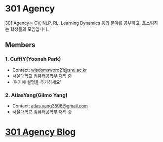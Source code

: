 # 301 Agency

301 Agency는 CV, NLP, RL, Learning Dynamics 등의 분야를 공부하고, 포스팅하는 학생들의 모임입니다.

## Members
### 1. CufftY(Yoonah Park)
* Contact: wisdomsword21@snu.ac.kr
* 서울대학교 컴퓨터공학부 재학 중
* '여기에 설명을 추가하세요'

### 2. AtlasYang(Gilmo Yang)
* Contact: atlas.yang3598@gmail.com
* 서울대학교 컴퓨터공학부 재학 중

# [301 Agency Blog](https://agency301.github.io)
